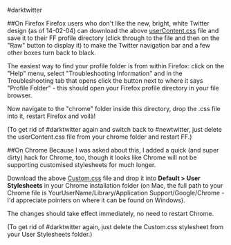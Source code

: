 #darktwitter

##On Firefox
Firefox users who don't like the new, bright, white Twitter design (as of 14-02-04) can download the above [userContent.css](userContent.css) file and save it to their FF profile directory (click through to the file and then on the "Raw" button to display it) to make the Twitter navigation bar and a few other boxes turn back to black.

The easiest way to find your profile folder is from within Firefox: click on the "Help" menu, select "Troubleshooting Information" and in the Troubleshooting tab that opens click the button next to where it says "Profile Folder" - this should open your Firefox profile directory in your file browser.

Now navigate to the "chrome" folder inside this directory, drop the .css file into it, restart Firefox and voilà!

(To get rid of #darktwitter again and switch back to #newtwitter, just delete the userContent.css file from your chrome folder and restart FF.)

##On Chrome
Because I was asked about this, I added a quick (and super dirty) hack for Chrome, too, though it looks like Chrome will not be supporting customised stylesheets for much longer.

Download the above [Custom.css](Custom.css) file and drop it into **Default > User Stylesheets** in your Chrome installation folder (on Mac, the full path to your Chrome file is YourUserName/Library/Application Support/Google/Chrome - I'd appreciate pointers on where it can be found on Windows).

The changes should take effect immediately, no need to restart Chrome.

(To get rid of #darktwitter again, just delete the Custom.css stylesheet from your User Stylesheets folder.)

